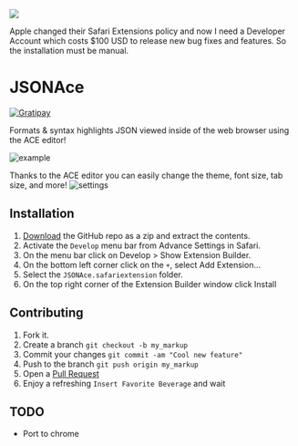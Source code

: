 ![](http://www.motherjones.com/files/images/blog_apple_evil_empire.jpg)

Apple changed their Safari Extensions policy and now I need a Developer Account which costs $100 USD to release new bug fixes and features. So the installation must be manual.

JSONAce
===============
[![Gratipay](https://img.shields.io/gratipay/acrogenesis.svg)](https://gratipay.com/~acrogenesis)

Formats & syntax highlights JSON viewed inside of the web browser using the ACE editor!

![example]

Thanks to the ACE editor you can easily change the theme, font size, tab size, and more!
![settings]

Installation
---
1. [Download] the GitHub repo as a zip and extract the contents.
2. Activate the `Develop` menu bar from Advance Settings in Safari.
3. On the menu bar click on Develop > Show Extension Builder.
4. On the bottom left corner click on the `+`, select Add Extension...
5. Select the `JSONAce.safariextension` folder.
6. On the top right corner of the Extension Builder window click Install 

Contributing
---

1. Fork it.
2. Create a branch `git checkout -b my_markup`
3. Commit your changes `git commit -am "Cool new feature"`
4. Push to the branch `git push origin my_markup`
5. Open a [Pull Request][1]
6. Enjoy a refreshing `Insert Favorite Beverage` and wait

TODO
---
- Port to chrome

[1]: https://github.com/acrogenesis/JSONAce/pulls
[Download]: https://github.com/acrogenesis/JSONAce/archive/master.zip
[example]: https://github.com/acrogenesis/JSONAce/blob/master/example.png
[settings]: https://github.com/acrogenesis/JSONAce/blob/master/settings.png

